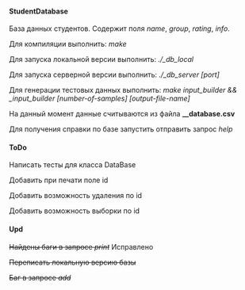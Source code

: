 #### StudentDatabase
База данных студентов. Содержит поля _name_, _group_, _rating_, _info_.

Для компиляции выполнить: _make_

Для запуска локальной версии выполнить: _./\_db\_local_

Для запуска серверной версии выполнить: _./\_db\_server [port]_

Для генерации тестовых данных выполнить: _make input_builder && \_input\_builder [number-of-samples] [output-file-name]_

На данный момент данные считываются из файла **\_\_database.csv**

Для получения справки по базе запустить отправить запрос _help_
#### ToDo
Написать тесты для класса DataBase

Добавить при печати поле id

Добавить возможность удаления по id

Добавить возможность выборки по id
#### Upd
~~Найдены баги в запросе _print_~~ Исправлено

~~Переписать локальную версию базы~~

~~Баг в запросе _add_~~